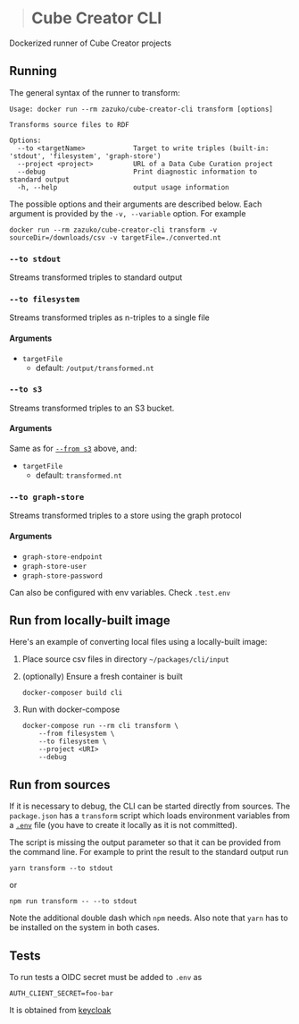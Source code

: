 > # Cube Creator CLI

Dockerized runner of Cube Creator projects

## Running

The general syntax of the runner to transform:

```
Usage: docker run --rm zazuko/cube-creator-cli transform [options]

Transforms source files to RDF

Options:
  --to <targetName>            Target to write triples (built-in: 'stdout', 'filesystem', 'graph-store')
  --project <project>          URL of a Data Cube Curation project
  --debug                      Print diagnostic information to standard output
  -h, --help                   output usage information
```

The possible options and their arguments are described below. Each argument is
provided by the `-v, --variable` option. For example

```
docker run --rm zazuko/cube-creator-cli transform -v sourceDir=/downloads/csv -v targetFile=./converted.nt
```

### `--to stdout`

Streams transformed triples to standard output

### `--to filesystem`

Streams transformed triples as n-triples to a single file

#### Arguments

* `targetFile`
  * default: `/output/transformed.nt`

### `--to s3`

Streams transformed triples to an S3 bucket.

#### Arguments

Same as for [`--from s3`](#--from-s3) above, and:

* `targetFile`
  * default: `transformed.nt`

### `--to graph-store`

Streams transformed triples to a store using the graph protocol

#### Arguments

* `graph-store-endpoint`
* `graph-store-user`
* `graph-store-password`

Can also be configured with env variables. Check `.test.env`

## Run from locally-built image

Here's an example of converting local files using a locally-built image:

1. Place source csv files in directory `~/packages/cli/input`
1. (optionally) Ensure a fresh container is built

    ```
    docker-composer build cli
    ```
1. Run with docker-compose

    ```
    docker-compose run --rm cli transform \ 
        --from filesystem \
        --to filesystem \
        --project <URI>
        --debug
    ```

## Run from sources

If it is necessary to debug, the CLI can be started directly from sources. The `package.json` has a `transform` script which loads environment variables from a [`.env`](https://npm.im/dotenv) file (you have to create it locally as it is not committed).

The script is missing the output parameter so that it can be provided from the command line. For example to print the result to the standard output run

```
yarn transform --to stdout 
```

or

```
npm run transform -- --to stdout
```

Note the additional double dash which `npm` needs.
Also note that `yarn` has to be installed on the system in both cases.


## Tests

To run tests a OIDC secret must be added to `.env` as

```
AUTH_CLIENT_SECRET=foo-bar
```

It is obtained from [keycloak](https://keycloak.zazukoians.org/admin/master/console/#/realms/zazuko-dev/clients/64f92868-71e3-48e1-9d8b-7bfaf5fac2bd/credentials)
